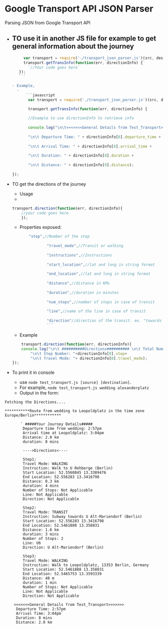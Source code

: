 # Google Transport API JSON Parser
Parsing JSON from Google Transport API

* TO use it in another JS file for example to get general information about the journey
   - 
   ```javascript 
        var transport = require('./transport_json_parser.js')(src, dest, key);
        transport.getTransInfo(function(err, directionInfo) {`
          `//Your code goes here`
      });
      ```

   - Example,
     -
         ```javascript 
          var transport = require('./transport_json_parser.js')(src, dest, key);

          transport.getTransInfo(function(err, directionInfo) {
     
          //Example to use directionInfo to retrieve info
     
          console.log("\n\t<<<<<<<General Details from Test_Transport>>>>>>>" + 
    
          "\n\t Departure Time: " + directionInfo[0].departure_time +
      
          "\n\t Arrival Time: " + directionInfo[0].arrival_time +
      
          "\n\t Duration: " + directionInfo[0].duration +
      
          "\n\t Distance: " + directionInfo[0].distance);
      
  });
  ```
* TO get the directions of the journey
	- Usage
	-
	```javascript 
	transport.direction(function(err, directionInfo){
		//your code goes here
		});
	```
	- Properties exposed: 
	 	```javascript 
		    "step",//Number of the step
		    
                    "travel_mode",//Transit or walking
                    
                    "instructions",//Instructions
                    
                    "start_location",//lat and long in string format
                    
                    "end_location",//lat and long in string format
                    
                    "distance",//distance in KMs
                    
                    "duration",//duration in minutes
                    
                    "num_stops",//number of stops in case of transit
                    
                    "line",//name of the line in case of transit
                    
                    "direction"//direction of the transit. ex. "towards westbahnof"
                    ```
	- Example
	```javascript
		transport.direction(function(err, directionInfo){
		console.log("\n\t ##########Directions########## \n\t Total Number of Steps: "+directionInfo.length+
			"\n\t Step Number: "+directionInfo[0].step+
			"\n\t Travel Mode: "+ directionInfo[0].travel_mode);
	});
	```
* To print it in console

  - use `node test_transport.js [source] [destination]`. 
  - For example, `node test_transport.js wedding alexanderplatz`
  - Output in the form:

```console
Fetching the Directions....

***********Route from wedding to Leopoldplatz in the time zone Europe/Berlin************

       ` #####Your Journey Details#####
        Departure time from wedding: 2:57pm
        Arrival time at Leopoldplatz: 3:04pm
        Distance: 2.0 km
        duration: 8 mins

        ---->Directions<----

        Step1:
        Travel Mode: WALKING
        Instruction: Walk to U Rehberge (Berlin)
        Start Location: 52.5560845 13.3389476
        End Location: 52.556283 13.3416798
        Distance: 0.3 km
        duration: 4 mins
        Number of Stops: Not Applicable
        Line: Not Applicable
        Direction: Not Applicable

        Step2:
        Travel Mode: TRANSIT
        Instruction: Subway towards U Alt-Mariendorf (Berlin)
        Start Location: 52.556283 13.3416798
        End Location: 52.5461888 13.358831
        Distance: 1.6 km
        duration: 3 mins
        Number of Stops: 2
        Line: U6
        Direction: U Alt-Mariendorf (Berlin)

        Step3:
        Travel Mode: WALKING
        Instruction: Walk to Leopoldplatz, 13353 Berlin, Germany
        Start Location: 52.5461888 13.358831
        End Location: 52.5465753 13.3593339
        Distance: 48 m
        duration: 1 min
        Number of Stops: Not Applicable
        Line: Not Applicable
        Direction: Not Applicable
```
        <<<<<<<General Details from Test_Transport>>>>>>>
         Departure Time: 2:57pm
         Arrival Time: 3:04pm`
         Duration: 8 mins
         Distance: 2.0 km
